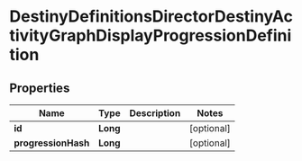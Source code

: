 
# DestinyDefinitionsDirectorDestinyActivityGraphDisplayProgressionDefinition

## Properties
Name | Type | Description | Notes
------------ | ------------- | ------------- | -------------
**id** | **Long** |  |  [optional]
**progressionHash** | **Long** |  |  [optional]



